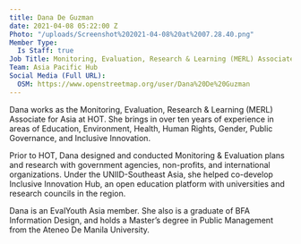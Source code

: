 ```yaml
---
title: Dana De Guzman
date: 2021-04-08 05:22:00 Z
Photo: "/uploads/Screenshot%202021-04-08%20at%2007.28.40.png"
Member Type:
  Is Staff: true
Job Title: Monitoring, Evaluation, Research & Learning (MERL) Associate
Team: Asia Pacific Hub
Social Media (Full URL):
  OSM: https://www.openstreetmap.org/user/Dana%20De%20Guzman
---
```


Dana works as the Monitoring, Evaluation, Research & Learning (MERL) Associate for Asia at HOT. She brings in over ten years of experience in areas of Education, Environment, Health, Human Rights, Gender, Public Governance, and Inclusive Innovation.

Prior to HOT, Dana designed and conducted Monitoring & Evaluation plans and research with government agencies, non-profits, and international organizations. Under the UNIID-Southeast Asia, she helped co-develop Inclusive Innovation Hub, an open education platform with universities and research councils in the region.
 
Dana is an EvalYouth Asia member. She also is a graduate of BFA Information Design, and holds a Master’s degree in Public Management from the Ateneo De Manila University.